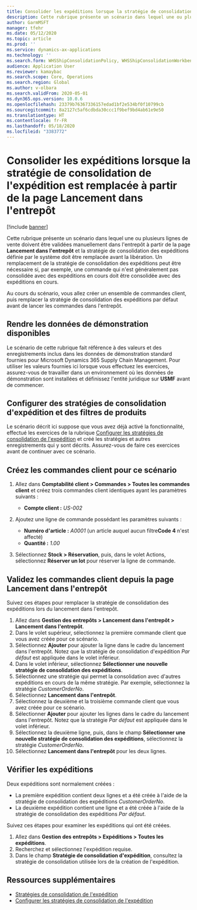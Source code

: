 ```yaml
---
title: Consolider les expéditions lorsque la stratégie de consolidation de l'expédition est remplacée à partir de la page Lancement dans l'entrepôt
description: Cette rubrique présente un scénario dans lequel une ou plusieurs lignes de vente doivent être validées manuellement dans l'entrepôt à partir de la page Lancement dans l'entrepôt et la stratégie de consolidation des expéditions définie par le système doit être remplacée avant la libération.
author: GarmMSFT
manager: tfehr
ms.date: 05/12/2020
ms.topic: article
ms.prod: ''
ms.service: dynamics-ax-applications
ms.technology: ''
ms.search.form: WHSShipConsolidationPolicy, WHSShipConsolidationWorkbench
audience: Application User
ms.reviewer: kamaybac
ms.search.scope: Core, Operations
ms.search.region: Global
ms.author: v-olbara
ms.search.validFrom: 2020-05-01
ms.dyn365.ops.version: 10.0.6
ms.openlocfilehash: 23379b76367336157edad1bf2e534bf0f10799cb
ms.sourcegitcommit: 8a2127c5af6cdbda30ccc1f9bef9bd4ab61e9e50
ms.translationtype: HT
ms.contentlocale: fr-FR
ms.lasthandoff: 05/18/2020
ms.locfileid: "3383772"
---
```

# <a name="consolidate-shipments-when-the-shipment-consolidation-policy-is-overridden-from-the-release-to-warehouse-page"></a>Consolider les expéditions lorsque la stratégie de consolidation de l'expédition est remplacée à partir de la page Lancement dans l'entrepôt

[!include [banner](../includes/banner.md)]

Cette rubrique présente un scénario dans lequel une ou plusieurs lignes de vente doivent être validées manuellement dans l'entrepôt à partir de la page **Lancement dans l'entrepôt** et la stratégie de consolidation des expéditions définie par le système doit être remplacée avant la libération. Un remplacement de la stratégie de consolidation des expéditions peut être nécessaire si, par exemple, une commande qui n'est généralement pas consolidée avec des expéditions en cours doit être consolidée avec des expéditions en cours.

Au cours du scénario, vous allez créer un ensemble de commandes client, puis remplacer la stratégie de consolidation des expéditions par défaut avant de lancer les commandes dans l'entrepôt.

## <a name="make-demo-data-available"></a>Rendre les données de démonstration disponibles

Le scénario de cette rubrique fait référence à des valeurs et des enregistrements inclus dans les données de démonstration standard fournies pour Microsoft Dynamics 365 Supply Chain Management. Pour utiliser les valeurs fournies ici lorsque vous effectuez les exercices, assurez-vous de travailler dans un environnement où les données de démonstration sont installées et définissez l'entité juridique sur **USMF** avant de commencer.

## <a name="set-up-shipment-consolidation-policies-and-product-filters"></a>Configurer des stratégies de consolidation d'expédition et des filtres de produits

Le scénario décrit ici suppose que vous avez déjà activé la fonctionnalité, effectué les exercices de la rubrique [Configurer les stratégies de consolidation de l'expédition](configure-shipment-consolidation-policies.md) et créé les stratégies et autres enregistrements qui y sont décrits. Assurez-vous de faire ces exercices avant de continuer avec ce scénario.

## <a name="create-the-sales-orders-for-this-scenario"></a>Créez les commandes client pour ce scénario

1. Allez dans **Comptabilité client \> Commandes \> Toutes les commandes client** et créez trois commandes client identiques ayant les paramètres suivants :

    - **Compte client :** *US-002*

1. Ajoutez une ligne de commande possédant les paramètres suivants :

    - **Numéro d'article :** *A0001* (un article auquel aucun filtre**Code 4** n'est affecté)
    - **Quantité :** *1.00*

1. Sélectionnez **Stock \> Réservation**, puis, dans le volet Actions, sélectionnez **Réserver un lot** pour réserver la ligne de commande.

## <a name="release-the-sales-orders-from-the-release-to-warehouse-page"></a>Validez les commandes client depuis la page Lancement dans l'entrepôt

Suivez ces étapes pour remplacer la stratégie de consolidation des expéditions lors du lancement dans l'entrepôt.

1. Allez dans **Gestion des entrepôts \> Lancement dans l'entrepôt \> Lancement dans l'entrepôt**.
1. Dans le volet supérieur, sélectionnez la première commande client que vous avez créée pour ce scénario.
1. Sélectionnez **Ajouter** pour ajouter la ligne dans le cadre du lancement dans l'entrepôt. Notez que la stratégie de consolidation d'expédition *Par défaut* est appliquée dans le volet inférieur.
1. Dans le volet inférieur, sélectionnez **Sélectionner une nouvelle stratégie de consolidation des expéditions**.
1. Sélectionnez une stratégie qui permet la consolidation avec d'autres expéditions en cours de la même stratégie. Par exemple, sélectionnez la stratégie *CustomerOrderNo*.
1. Sélectionnez **Lancement dans l'entrepôt**.
1. Sélectionnez la deuxième et la troisième commande client que vous avez créée pour ce scénario.
1. Sélectionner **Ajouter** pour ajouter les lignes dans le cadre du lancement dans l'entrepôt. Notez que la stratégie *Par défaut* est appliquée dans le volet inférieur.
1. Sélectionnez la deuxième ligne, puis, dans le champ **Sélectionner une nouvelle stratégie de consolidation des expéditions**, sélectionnez la stratégie *CustomerOrderNo*.
1. Sélectionnez **Lancement dans l'entrepôt** pour les deux lignes.

## <a name="verify-the-shipments"></a>Vérifier les expéditions

Deux expéditions sont normalement créées :

- La première expédition contient deux lignes et a été créée à l'aide de la stratégie de consolidation des expéditions *CustomerOrderNo*.
- La deuxième expédition contient une ligne et a été créée à l'aide de la stratégie de consolidation des expéditions *Par défaut*.

Suivez ces étapes pour examiner les expéditions qui ont été créées.

1. Allez dans **Gestion des entrepôts \> Expéditions \> Toutes les expéditions**.
1. Recherchez et sélectionnez l'expédition requise.
1. Dans le champ **Stratégie de consolidation d'expédition**, consultez la stratégie de consolidation utilisée lors de la création de l'expédition.

## <a name="additional-resources"></a>Ressources supplémentaires

- [Stratégies de consolidation de l'expédition](about-shipment-consolidation-policies.md)
- [Configurer les stratégies de consolidation de l'expédition](configure-shipment-consolidation-policies.md)
